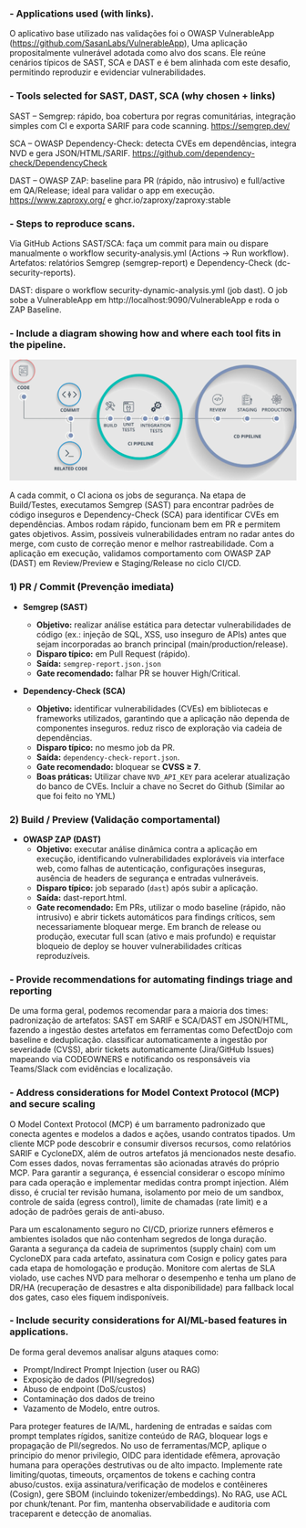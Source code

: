 ### - Applications used (with links).
O aplicativo base utilizado nas validações foi o OWASP VulnerableApp (https://github.com/SasanLabs/VulnerableApp),
Uma aplicação propositalmente vulnerável adotada como alvo dos scans. Ele reúne cenários típicos de SAST, SCA e DAST e é bem alinhada com este desafio, permitindo reproduzir e evidenciar vulnerabilidades.

### - Tools selected for SAST, DAST, SCA (why chosen + links)
SAST – Semgrep: rápido, boa cobertura por regras comunitárias, integração simples com CI e exporta SARIF para code scanning. https://semgrep.dev/

SCA – OWASP Dependency-Check: detecta CVEs em dependências, integra NVD e gera JSON/HTML/SARIF. https://github.com/dependency-check/DependencyCheck

DAST – OWASP ZAP: baseline para PR (rápido, não intrusivo) e full/active em QA/Release; ideal para validar o app em execução. https://www.zaproxy.org/ e ghcr.io/zaproxy/zaproxy:stable

### - Steps to reproduce scans.
Via GitHub Actions
SAST/SCA: faça um commit para main ou dispare manualmente o workflow security-analysis.yml (Actions → Run workflow).
Artefatos: relatórios Semgrep (semgrep-report) e Dependency-Check (dc-security-reports).

DAST: dispare o workflow security-dynamic-analysis.yml (job dast).
O job sobe a VulnerableApp em http://localhost:9090/VulnerableApp e roda o ZAP Baseline.


### - Include a diagram showing how and where each tool fits in the pipeline.
![CI/CD Pipeline](resources/CICDFlow.png "Visão geral do pipeline")

A cada commit, o CI aciona os jobs de segurança. Na etapa de Build/Testes, executamos Semgrep (SAST) para encontrar padrões de código inseguros e Dependency-Check (SCA) para identificar CVEs em dependências. Ambos rodam rápido, funcionam bem em PR e permitem gates objetivos. Assim, possíveis vulnerabilidades entram no radar antes do merge, com custo de correção menor e melhor rastreabilidade. Com a aplicação em execução, validamos comportamento com OWASP ZAP (DAST) em Review/Preview e Staging/Release no ciclo CI/CD. 

### 1) PR / Commit (Prevenção imediata)

-   **Semgrep (SAST)**    
    -   **Objetivo:** realizar análise estática para detectar vulnerabilidades de código (ex.: injeção de SQL, XSS, uso inseguro de APIs) antes que sejam incorporadas ao branch principal (main/production/release).       
    -   **Disparo típico:** em Pull Request (rápido).        
    -   **Saída:** `semgrep-report.json.json`     
    -   **Gate recomendado:** falhar PR se houver High/Critical.
        
-   **Dependency-Check (SCA)**    
    -   **Objetivo:** identificar vulnerabilidades (CVEs) em bibliotecas e frameworks utilizados, garantindo que a aplicação não dependa de componentes inseguros.  reduz risco de exploração via cadeia de dependências.    
    -   **Disparo típico:** no mesmo job da PR.        
    -   **Saída:** `dependency-check-report.json`.        
    -   **Gate recomendado:** bloquear se **CVSS ≥ 7**.    
    -   **Boas práticas:** Utilizar chave `NVD_API_KEY` para acelerar atualização do banco de CVEs. Incluir a chave no Secret do Github (Similar ao que foi feito no YML)
        

### 2) Build / Preview (Validação comportamental)

-   **OWASP ZAP (DAST)**    
    -   **Objetivo:** executar análise dinâmica contra a aplicação em execução, identificando vulnerabilidades exploráveis via interface web, como falhas de autenticação, configurações inseguras, ausência de headers de segurança e entradas vulneráveis.
    -   **Disparo típico:** job separado (`dast`) após subir a aplicação.        
    -   **Saída:** dast-report.html.        
    -   **Gate recomendado:** Em PRs, utilizar o modo baseline (rápido, não intrusivo) e abrir tickets automáticos para findings críticos, sem necessariamente bloquear merge. Em branch de release ou produção, executar full scan (ativo e mais profundo) e requistar bloqueio de deploy se houver vulnerabilidades críticas reproduzíveis.

### - Provide recommendations for automating findings triage and reporting
De uma forma geral, podemos recomendar para a maioria dos times:
padronização de artefatos: SAST em SARIF e SCA/DAST em JSON/HTML, fazendo a ingestão destes artefatos em ferramentas como DefectDojo com baseline e deduplicação. classificar automaticamente a ingestão por severidade (CVSS), abrir tickets automaticamente (Jira/GitHub Issues) mapeando via CODEOWNERS e notificando os responsáveis via Teams/Slack com evidências e localização.

### - Address considerations for Model Context Protocol (MCP) and secure scaling
O Model Context Protocol (MCP) é um barramento padronizado que conecta agentes e modelos a dados e ações, usando contratos tipados. Um cliente MCP pode descobrir e consumir diversos recursos, como relatórios SARIF e CycloneDX, além de outros artefatos já mencionados neste desafio. Com esses dados, novas ferramentas são acionadas através do próprio MCP. Para garantir a segurança, é essencial considerar o escopo mínimo para cada operação e implementar medidas contra prompt injection. Além disso, é crucial ter revisão humana, isolamento por meio de um sandbox, controle de saída (egress control), limite de chamadas (rate limit) e a adoção de padrões gerais de anti-abuso.

Para um escalonamento seguro no CI/CD, priorize runners efêmeros e ambientes isolados que não contenham segredos de longa duração. Garanta a segurança da cadeia de suprimentos (supply chain) com um CycloneDX para cada artefato, assinatura com Cosign e policy gates para cada etapa de homologação e produção. Monitore com alertas de SLA violado, use caches NVD para melhorar o desempenho e tenha um plano de DR/HA (recuperação de desastres e alta disponibilidade) para fallback local dos gates, caso eles fiquem indisponíveis.

### - Include security considerations for AI/ML-based features in applications.
De forma geral devemos analisar alguns ataques como:
- Prompt/Indirect Prompt Injection (user ou RAG) 
- Exposição de dados (PII/segredos) 
- Abuso de endpoint (DoS/custos)
- Contaminação dos dados de treino
- Vazamento de Modelo, entre outros.

Para proteger features de IA/ML, hardening de entradas e saídas com prompt templates rígidos, sanitize conteúdo de RAG,  bloquear logs e propagação de PII/segredos. No uso de ferramentas/MCP, aplique o principio do menor privilegio, OIDC para identidade efêmera, aprovação humana para operações destrutivas ou de alto impacto. Implemente rate limiting/quotas, timeouts, orçamentos de tokens e caching contra abuso/custos. exija assinatura/verificação de modelos e contêineres (Cosign), gere SBOM (incluindo tokenizer/embeddings). No RAG, use ACL por chunk/tenant. Por fim, mantenha observabilidade e auditoria com traceparent e detecção de anomalias.

